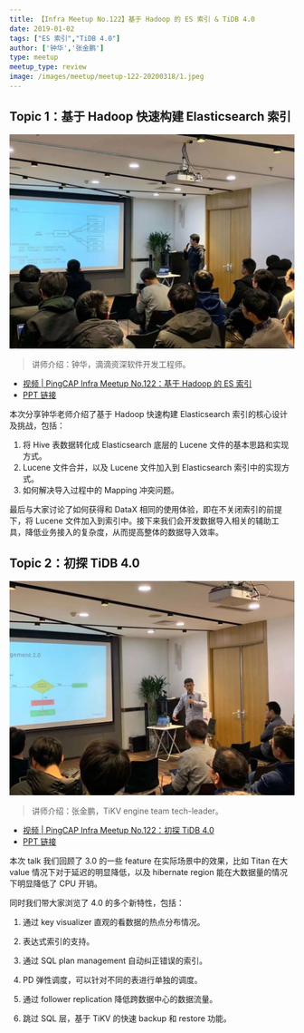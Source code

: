 ```yaml
---
title: 【Infra Meetup No.122】基于 Hadoop 的 ES 索引 & TiDB 4.0
date: 2019-01-02
tags: ["ES 索引","TiDB 4.0"]
author: ['钟华','张金鹏']
type: meetup
meetup_type: review
image: /images/meetup/meetup-122-20200318/1.jpeg
---
```


## Topic 1：基于 Hadoop 快速构建 Elasticsearch 索引

![钟华](media/meetup-122-20200318/1.jpeg)

>讲师介绍：钟华，滴滴资深软件开发工程师。

+ [视频 | PingCAP Infra Meetup No.122：基于 Hadoop 的 ES 索引 ](https://www.bilibili.com/video/av81893335?p=1)
+ [PPT 链接](https://github.com/pingcap/presentations/blob/master/Infra-Meetup/Infra-Meetup-122-%E9%92%9F%E5%8D%8E-%E5%9F%BA%E4%BA%8E%20Hadoop%20%E5%BF%AB%E9%80%9F%E6%9E%84%E5%BB%BA%20Elasticsearch%20%E7%B4%A2%E5%BC%95.pdf)

本次分享钟华老师介绍了基于 Hadoop 快速构建 Elasticsearch 索引的核心设计及挑战，包括：

1. 将 Hive 表数据转化成 Elasticsearch 底层的 Lucene 文件的基本思路和实现方式。
2. Lucene 文件合并，以及 Lucene 文件加入到 Elasticsearch 索引中的实现方式。
3. 如何解决导入过程中的 Mapping 冲突问题。

最后与大家讨论了如何获得和 DataX 相同的使用体验，即在不关闭索引的前提下，将 Lucene 文件加入到索引中。接下来我们会开发数据导入相关的辅助工具，降低业务接入的复杂度，从而提高整体的数据导入效率。

## Topic 2：初探 TiDB 4.0

![张金鹏](media/meetup-122-20200318/2.jpeg)

>讲师介绍：张金鹏，TiKV engine team tech-leader。

+ [视频 | PingCAP Infra Meetup No.122：初探 TiDB 4.0](https://www.bilibili.com/video/av81893335?p=2)
+ [PPT 链接](https://github.com/pingcap/presentations/blob/master/Infra-Meetup/Infra-Meetup-122-%E5%BC%A0%E9%87%91%E9%B9%8F-%E5%88%9D%E6%8E%A2%20TiDB%204.0.pdf)

本次 talk 我们回顾了 3.0 的一些 feature 在实际场景中的效果，比如 Titan 在大 value 情况下对于延迟的明显降低，以及 hibernate region 能在大数据量的情况下明显降低了 CPU 开销。

同时我们带大家浏览了 4.0 的多个新特性，包括：

1. 通过 key visualizer 直观的看数据的热点分布情况。

2. 表达式索引的支持。

3. 通过 SQL plan management 自动纠正错误的索引。

4. PD 弹性调度，可以针对不同的表进行单独的调度。

5. 通过 follower replication 降低跨数据中心的数据流量。

6. 跳过 SQL 层，基于 TiKV 的快速 backup 和 restore 功能。